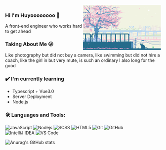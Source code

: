 <!--
**huyoooooooo/huyoooooooo** is a ✨ _special_ ✨ repository because its `README.md` (this file) appears on your GitHub profile.

Here are some ideas to get you started:

- 🔭 I’m currently working on ...
- 🌱 I’m currently learning ...
- 👯 I’m looking to collaborate on ...
- 🤔 I’m looking for help with ...
- 💬 Ask me about ...
- 📫 How to reach me: ...
- 😄 Pronouns: ...
- ⚡ Fun fact: ...
-->

<img align="right" width="50%" alt="Github Image" src="./images/sakura.gif" />
<!-- ![avatar](./images/sakura.gif) -->

### Hi I'm Huyoooooooo :clap:
A front-end engineer who works hard to get ahead

### Taking About Me :stuck_out_tongue:
Like photography but did not buy a camera, like swimming but did not hire a coach, like the girl in but very mute, is such an ordinary I also long for the good

### ✔️ I'm currently learning
- Typescript + Vue3.0
- Server Deployment
- Node.js

### 🛠️ Languages and Tools:
![JavaScript](https://img.shields.io/badge/-JavaScript-black?style=flat-square&logo=javascript)
![Nodejs](https://img.shields.io/badge/-Nodejs-black?style=flat-square&logo=Node.js)
![SCSS](https://img.shields.io/badge/-SCSS-black?style=flat-square&logo=SASS)
![HTML5](https://img.shields.io/badge/-HTML5-black?style=flat-square&logo=html5&logoColor=white)
![Git](https://img.shields.io/badge/-Git-black?style=flat-square&logo=git)
![GitHub](https://img.shields.io/badge/-GitHub-black?style=flat-square&logo=github)  
![IntelliJ IDEA](http://img.shields.io/badge/-IntelliJ%20IDEA-000000?style=flat-square&logo=intellij-idea&logoColor=ffffff)
![VS Code](http://img.shields.io/badge/-VS%20Code-007ACC?style=flat-square&logo=visual-studio-code&logoColor=ffffff)

![Anurag's GitHub stats](https://github-readme-stats.vercel.app/api?username=huyoooooooo&show_icons=true&theme=tokyonight)

